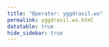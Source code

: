 ```yaml
---
title: "Operator: yggdrasil.ws"
permalink: yggdrasil.ws.html
datatable: true
hide_sidebar: true
---
```


<div>                        <script type="text/javascript">window.PlotlyConfig = {MathJaxConfig: 'local'};</script>
        <script src="https://cdn.plot.ly/plotly-2.4.2.min.js"></script>                <div id="e89088ad-28ee-4e67-adab-db35c6b0c9bd" class="plotly-graph-div" style="height:100%; width:100%;"></div>            <script type="text/javascript">                                    window.PLOTLYENV=window.PLOTLYENV || {};                                    if (document.getElementById("e89088ad-28ee-4e67-adab-db35c6b0c9bd")) {                    Plotly.newPlot(                        "e89088ad-28ee-4e67-adab-db35c6b0c9bd",                        [{"name":"exit probability (%)","type":"scatter","x":["2019-12-02","2019-12-03","2019-12-04","2019-12-05","2019-12-06","2019-12-07","2019-12-08","2019-12-09","2019-12-10","2019-12-11","2019-12-12","2019-12-13","2019-12-14","2019-12-15","2019-12-16","2019-12-17","2019-12-18","2019-12-19","2019-12-20","2019-12-21","2019-12-22","2019-12-23","2019-12-24","2019-12-25","2019-12-26","2019-12-27","2019-12-28","2019-12-29","2019-12-30","2019-12-31","2020-01-01","2020-01-02","2020-01-03","2020-01-04","2020-01-05","2020-01-06","2020-01-07","2020-01-08","2020-01-09","2020-01-10","2020-01-11","2020-01-12","2020-01-13","2020-01-14","2020-01-15","2020-01-16","2020-01-17","2020-01-18","2020-01-19","2020-01-20","2020-01-21","2020-01-22","2020-01-23","2020-01-24","2020-01-25","2020-01-26","2020-01-27","2020-01-28","2020-01-29","2020-01-30","2020-01-31","2020-02-01","2020-02-02","2020-02-03","2020-02-04","2020-02-05","2020-02-06","2020-02-07","2020-02-08","2020-02-09","2020-02-10","2020-02-11","2020-02-12","2020-02-13","2020-02-14","2020-02-15","2020-02-16","2020-02-17","2020-02-18","2020-02-19","2020-02-20","2020-02-21","2020-02-22","2020-02-23","2020-02-24","2020-02-25","2020-02-26","2020-02-27","2020-02-28","2020-02-29","2020-02-29","2020-02-29","2020-02-29","2020-02-29","2020-02-29","2020-02-29","2020-02-29","2020-02-29","2020-02-29","2020-02-29","2020-02-29","2020-02-29","2020-02-29","2020-02-29","2020-02-29","2020-02-29","2020-02-29","2020-02-29","2020-02-29","2020-02-29","2020-02-29","2020-02-29","2020-02-29","2020-03-01","2020-03-02","2020-03-03","2020-03-04","2020-03-05","2020-03-06","2020-03-07","2020-03-08","2020-03-09","2020-03-10","2020-03-11","2020-03-12","2020-03-13","2020-03-14","2020-03-15","2020-03-16","2020-03-17","2020-03-18","2020-03-19","2020-03-20","2020-03-21","2020-03-22","2020-03-23","2020-05-02","2020-05-03","2020-05-04","2020-05-05","2020-05-06","2020-05-07","2020-05-08","2020-05-09","2020-05-10","2020-05-12","2020-05-12","2020-05-17","2020-05-18","2020-05-19","2020-05-20","2020-05-20","2020-05-20","2020-05-20","2020-05-20","2020-05-20","2020-05-20","2020-05-20","2020-05-20","2020-05-20","2020-05-20","2020-05-20","2020-05-20","2020-05-20","2020-05-20","2020-05-20","2020-05-20","2020-05-20","2020-05-20","2020-05-20","2020-05-21","2020-05-21","2020-05-21","2020-05-21","2020-05-21","2020-05-21","2020-05-21","2020-05-21","2020-05-21","2020-05-21","2020-05-21","2020-05-21","2020-05-21","2020-05-21","2020-05-21","2020-05-21","2020-05-21","2020-05-21","2020-05-21","2020-05-21","2020-05-21","2020-05-21","2020-05-21","2020-05-22","2020-05-22","2020-05-22","2020-05-22","2020-05-22","2020-05-22","2020-05-22","2020-05-22","2020-05-22","2020-05-22","2020-05-22","2020-05-22","2020-05-22","2020-05-22","2020-05-22","2020-05-22","2020-05-22","2020-05-22","2020-05-22","2020-05-22","2020-05-22","2020-05-22","2020-05-22","2020-05-22","2020-05-23","2020-05-24","2020-05-25","2020-05-26","2020-05-27","2020-05-28","2020-05-29","2020-05-30","2020-05-31","2020-06-01","2020-06-02","2020-06-03","2020-06-04","2020-06-05","2020-06-06","2020-06-07","2020-06-08","2020-06-09","2020-06-10","2020-06-11","2020-06-12","2020-06-13","2020-06-14","2020-06-15","2020-06-16","2020-06-17","2020-06-18","2020-06-19","2020-06-20","2020-06-21","2020-06-22","2020-06-22","2020-06-22","2020-06-22","2020-06-22","2020-06-22","2020-06-22","2020-06-22","2020-06-22","2020-06-22","2020-06-22","2020-06-22","2020-06-22","2020-06-22","2020-06-22","2020-06-22","2020-06-22","2020-06-22","2020-06-22","2020-06-22","2020-06-22","2020-06-22","2020-06-22","2020-06-22","2020-06-23","2020-06-24","2020-06-25","2020-06-26","2020-06-27","2020-06-28","2020-06-29","2020-06-30","2020-07-01","2020-07-02","2020-07-03","2020-07-04","2020-07-05","2020-07-06","2020-07-07","2020-07-08","2020-07-09","2020-07-10","2020-08-21","2020-08-22","2020-08-23","2020-08-24","2020-08-25","2020-08-26","2020-08-27","2020-08-28","2020-08-29","2020-08-30","2020-08-31","2020-09-01","2020-09-02","2020-09-03","2020-09-04","2020-09-05","2020-09-06","2020-09-08","2020-09-09","2020-09-10","2020-09-11","2020-09-12","2020-09-13","2020-09-14","2020-09-15","2020-09-16","2020-09-17","2020-09-18","2020-09-19","2020-09-20","2020-09-21","2020-09-22","2020-09-23","2020-09-24","2020-09-25","2020-09-26","2020-09-27","2020-09-28","2020-09-29","2020-09-30","2020-10-01","2020-10-02","2020-10-03","2020-10-04","2020-10-05","2020-10-06","2020-10-07","2020-10-08","2020-10-09","2020-10-10","2020-10-11","2020-10-12","2020-10-13","2020-10-14","2020-10-15","2020-10-16","2020-10-17","2020-10-18","2020-10-19","2020-10-20","2020-10-21","2020-10-22","2020-10-23","2020-10-24","2020-10-25","2020-10-26","2020-10-27","2020-10-28","2020-10-30","2020-10-31","2020-11-01","2020-11-02","2020-11-03","2020-11-04","2020-11-05","2020-11-06","2020-11-07","2020-11-08","2020-11-09","2020-11-10","2020-11-11","2020-11-12","2020-11-13","2020-11-14","2020-11-15","2020-11-17","2020-11-18","2020-11-19","2020-11-20","2020-11-21","2020-11-22","2020-11-23","2020-11-24","2020-11-25","2020-11-26","2020-11-27","2020-11-28","2020-11-29","2020-11-30","2020-12-01","2020-12-02","2020-12-03","2020-12-04","2020-12-05","2020-12-06","2020-12-07","2020-12-09","2020-12-10","2020-12-11","2020-12-12","2020-12-13","2020-12-14","2020-12-16","2020-12-19","2020-12-20","2020-12-22","2020-12-24","2020-12-25","2020-12-26","2020-12-27","2020-12-28","2020-12-29","2020-12-30","2020-12-31","2021-01-01","2021-01-02","2021-01-03","2021-01-04","2021-01-05","2021-01-07","2021-01-08","2021-01-09","2021-01-10","2021-01-11","2021-01-12","2021-01-13","2021-01-14","2021-01-15","2021-01-16","2021-01-17","2021-01-18","2021-01-19","2021-01-20","2021-01-21","2021-01-22","2021-01-23","2021-01-24","2021-01-25","2021-01-26","2021-01-27","2021-01-28","2021-01-29","2021-01-30","2021-01-31","2021-02-01","2021-02-02","2021-02-03","2021-02-04","2021-02-05","2021-02-06","2021-02-07","2021-02-08","2021-02-09","2021-02-10","2021-02-11","2021-02-12","2021-02-13","2021-02-14","2021-02-15","2021-02-16","2021-02-17","2021-02-18","2021-02-19","2021-02-20","2021-02-21","2021-02-22","2021-02-23","2021-02-24","2021-02-25","2021-02-26","2021-02-27","2021-02-28","2021-03-01","2021-03-02","2021-03-03","2021-03-04","2021-03-05","2021-03-06","2021-03-07","2021-03-08","2021-03-09","2021-03-10","2021-03-11","2021-03-13","2021-03-14","2021-03-15","2021-03-16","2021-03-17","2021-03-18","2021-03-19","2021-03-20","2021-03-21","2021-03-22","2021-03-23","2021-03-24","2021-03-25","2021-03-26","2021-03-27","2021-03-28","2021-03-29","2021-03-30","2021-03-31","2021-04-01","2021-04-02","2021-04-03","2021-04-04","2021-04-05","2021-04-06","2021-04-07","2021-04-08","2021-04-09","2021-04-10","2021-04-11","2021-04-12","2021-04-13","2021-04-14","2021-04-15","2021-04-16","2021-04-17","2021-04-18","2021-04-19","2021-04-20","2021-04-21","2021-04-22","2021-04-23","2021-04-24","2021-04-25","2021-04-26","2021-04-27","2021-04-28","2021-04-29","2021-04-30","2021-05-01","2021-05-02","2021-05-03","2021-05-04","2021-05-05","2021-05-06","2021-05-07","2021-05-08","2021-05-09","2021-05-10","2021-05-11","2021-05-12","2021-05-13","2021-05-14","2021-05-15","2021-05-16","2021-05-17","2021-05-18","2021-05-19","2021-05-20","2021-05-21","2021-05-22","2021-05-23","2021-05-24","2021-05-25","2021-05-26","2021-05-27","2021-05-28","2021-05-29","2021-05-30","2021-05-31","2021-06-01","2021-06-02","2021-06-03","2021-06-04","2021-06-05","2021-06-06","2021-06-07","2021-06-09","2021-06-10","2021-06-11","2021-06-12","2021-06-13","2021-06-14","2021-06-15","2021-06-16","2021-06-17","2021-06-18","2021-06-19","2021-06-20","2021-06-21","2021-06-22","2021-06-23","2021-06-24","2021-06-25","2021-06-26","2021-06-27","2021-06-28","2021-06-29","2021-06-30","2021-07-01","2021-07-02","2021-07-03","2021-07-04","2021-07-05","2021-07-06","2021-07-07","2021-07-08","2021-07-09","2021-07-10","2021-07-11","2021-07-12","2021-07-13","2021-07-14","2021-07-15","2021-07-16","2021-07-17","2021-07-18","2021-07-19","2021-07-20","2021-07-21","2021-07-22","2021-07-23","2021-07-25","2021-07-26","2021-07-27","2021-07-28","2021-07-29","2021-07-30","2021-07-31","2021-08-01","2021-08-02","2021-08-03","2021-08-04","2021-08-05","2021-08-06","2021-08-07","2021-08-08","2021-08-09","2021-08-10","2021-08-11","2021-08-12","2021-08-13","2021-08-14","2021-08-15","2021-08-16","2021-08-17","2021-08-18","2021-08-19","2021-08-20","2021-08-21","2021-08-22","2021-08-24","2021-08-25","2021-08-26","2021-08-27","2021-08-28","2021-08-29","2021-08-30","2021-08-31","2021-09-01","2021-09-02","2021-09-03","2021-09-04","2021-09-05","2021-09-06","2021-09-07","2021-09-09","2021-09-10","2021-09-11","2021-09-12","2021-09-13","2021-09-14","2021-09-15","2021-09-16","2021-09-17","2021-09-18","2021-09-19","2021-09-20","2021-09-21","2021-09-22","2021-09-23","2021-09-24","2021-09-25","2021-09-26","2021-09-27","2021-09-28","2021-09-29","2021-09-30","2021-10-01","2021-10-02","2021-10-03","2021-10-04","2021-10-05","2021-10-06","2021-10-07","2021-10-08","2021-10-09","2021-10-10","2021-10-11","2021-10-12","2021-10-13","2021-10-14","2021-10-15","2021-10-16","2021-10-17","2021-10-18","2021-10-19","2021-10-20","2021-10-21","2021-10-22","2021-10-23","2021-10-25","2021-10-27","2021-10-28","2021-10-29","2021-10-31","2021-11-01","2021-11-02","2021-11-03","2021-11-04","2021-11-05","2021-11-06","2021-11-07","2021-11-08","2021-11-09","2021-11-10","2021-11-11","2021-11-12","2021-11-13","2021-11-14","2021-11-15","2021-11-16","2021-11-17","2021-11-19","2021-11-20","2021-11-21","2021-11-22","2021-11-23","2021-11-24","2021-11-25","2021-11-27","2021-11-28","2021-11-29","2021-11-30","2021-12-01","2021-12-02","2021-12-03","2021-12-04","2021-12-05","2021-12-06","2021-12-07","2021-12-08","2021-12-09","2021-12-10","2021-12-11","2021-12-12","2021-12-13","2021-12-14","2021-12-15","2021-12-16","2021-12-17","2021-12-18","2021-12-19","2021-12-20","2021-12-21","2021-12-22","2021-12-23","2021-12-25","2021-12-26","2021-12-27","2021-12-28","2021-12-29","2021-12-30","2021-12-31","2022-01-01","2022-01-02","2022-01-03","2022-01-04","2022-01-05","2022-01-06","2022-01-07","2022-01-08","2022-01-09","2022-01-10","2022-01-11","2022-01-12","2022-01-13","2022-01-14","2022-01-15","2022-01-16","2022-01-17","2022-01-18","2022-01-19","2022-01-20","2022-01-21","2022-01-22","2022-01-23","2022-01-24","2022-01-25","2022-01-26","2022-01-27","2022-01-28","2022-01-29","2022-01-30","2022-01-31","2022-02-01","2022-02-02","2022-02-03","2022-02-04","2022-02-05","2022-02-06","2022-02-07","2022-02-08","2022-02-09","2022-02-10","2022-02-11","2022-02-12","2022-02-13","2022-02-14","2022-02-15","2022-02-16","2022-02-17","2022-02-18","2022-02-19","2022-02-20","2022-02-21","2022-02-22","2022-02-23","2022-02-24","2022-02-25","2022-02-26","2022-02-27","2022-02-28","2022-03-01","2022-03-02","2022-03-03","2022-03-04","2022-03-06","2022-03-07","2022-03-08","2022-03-09","2022-03-10","2022-03-11","2022-03-12","2022-03-13","2022-03-14","2022-03-15","2022-03-16","2022-03-17","2022-03-18","2022-03-19","2022-03-20","2022-03-21","2022-03-22","2022-03-23","2022-03-24","2022-03-25","2022-03-26","2022-03-27","2022-03-28","2022-03-29","2022-03-30","2022-03-31","2022-04-01","2022-04-02","2022-04-03","2022-04-04","2022-04-05","2022-04-06","2022-04-07","2022-04-08","2022-04-09","2022-04-10","2022-04-11","2022-04-12","2022-04-13","2022-04-14","2022-04-15","2022-04-16","2022-04-17","2022-04-18","2022-04-19","2022-04-20","2022-04-21","2022-04-22","2022-04-23","2022-04-24","2022-04-25","2022-04-26","2022-04-27","2022-04-28","2022-04-29","2022-04-30","2022-05-01","2022-05-02","2022-05-03","2022-05-04","2022-05-05","2022-05-06","2022-05-07","2022-05-08","2022-05-09","2022-05-10","2022-05-11","2022-05-12","2022-05-13","2022-05-14","2022-05-15","2022-05-16","2022-05-17","2022-05-18","2022-05-19","2022-05-20","2022-05-21","2022-05-22","2022-05-23","2022-05-24","2022-05-25","2022-05-26","2022-05-27","2022-05-28","2022-05-29","2022-05-30","2022-05-31","2022-06-01","2022-06-02","2022-06-03","2022-06-04","2022-06-05","2022-06-06","2022-06-07","2022-06-08","2022-06-09","2022-06-10","2022-06-11","2022-06-12","2022-06-13","2022-06-14","2022-06-15","2022-06-16","2022-06-17","2022-06-18","2022-06-19","2022-06-20","2022-06-21","2022-06-22","2022-06-23","2022-06-24","2022-06-25","2022-06-26","2022-06-27","2022-06-28","2022-06-29","2022-06-30","2022-07-01","2022-07-02","2022-07-03","2022-07-04","2022-07-05","2022-07-06","2022-07-07","2022-07-08","2022-07-09","2022-07-10","2022-07-11","2022-07-12","2022-07-13","2022-07-14","2022-07-15","2022-07-16","2022-07-17","2022-07-18","2022-07-19","2022-07-20","2022-07-21","2022-07-22","2022-07-23","2022-07-24","2022-07-25","2022-07-26","2022-07-27","2022-07-28","2022-07-29","2022-07-30","2022-07-31","2022-08-01","2022-08-02","2022-08-03","2022-08-04","2022-08-05","2022-08-06","2022-08-07","2022-08-08","2022-08-10","2022-08-11","2022-08-12","2022-08-13","2022-08-14","2022-08-15","2022-08-16","2022-08-17","2022-08-18","2022-08-19","2022-08-20","2022-08-21","2022-08-22","2022-08-23","2022-08-24","2022-08-25","2022-08-26","2022-08-27","2022-08-28","2022-08-29","2022-08-30","2022-08-31","2022-09-01"],"xaxis":"x","y":[0.0,0.0,0.01,0.03,0.04,0.05,0.06,0.07,0.07,0.09,0.1,0.1,0.11,0.1,0.1,0.11,0.11,0.11,0.12,0.13,0.12,0.13,0.12,0.13,0.13,0.12,0.12,0.11,0.12,0.13,0.12,0.12,0.12,0.12,0.12,0.11,0.11,0.11,0.11,0.11,0.11,0.1,0.12,0.12,0.11,0.12,0.12,0.13,0.12,0.12,0.13,0.12,0.12,0.11,0.11,0.12,0.12,0.12,0.11,0.1,0.1,0.1,0.11,null,null,null,null,null,0.11,0.11,null,null,0.01,0.03,0.04,0.04,0.05,0.04,0.04,0.03,0.05,0.04,0.04,0.03,0.03,0.04,0.04,0.05,0.02,0.02,0.04,0.04,0.02,0.04,0.04,0.02,0.04,0.04,0.02,0.02,0.04,0.04,0.02,0.04,0.04,0.04,0.04,0.04,0.04,0.02,0.04,0.04,0.04,0.05,0.04,0.06,0.05,0.06,0.06,0.04,0.04,0.04,0.04,0.04,0.05,0.04,0.05,0.06,0.07,null,null,null,null,null,null,null,0.0,0.0,0.01,0.02,null,null,null,null,null,null,null,0.02,0.02,0.01,0.01,0.01,0.01,0.01,0.01,0.01,0.01,0.01,0.01,0.01,0.01,0.01,0.01,0.01,0.01,0.01,0.01,0.01,0.01,0.01,0.01,0.01,0.01,0.01,0.01,0.01,0.01,0.01,0.01,0.01,0.01,0.01,0.01,0.01,0.01,0.01,0.01,0.01,0.01,0.01,0.01,0.01,0.01,0.02,0.02,0.01,0.02,0.02,0.01,0.01,0.02,0.02,0.01,0.02,0.02,0.01,0.02,0.02,0.01,0.01,0.02,0.02,0.01,0.02,0.02,0.01,0.01,0.02,0.02,0.01,0.01,0.01,0.01,0.0,0.01,0.01,0.01,0.01,0.01,0.01,0.01,0.01,0.01,0.01,0.01,0.01,0.01,0.01,0.01,0.01,0.01,0.01,0.01,0.01,0.01,0.01,0.01,0.01,0.01,0.01,0.01,0.01,0.01,0.01,0.01,0.01,0.01,0.01,0.01,0.01,0.01,0.01,0.01,0.01,0.01,0.01,0.01,0.01,0.01,0.01,0.01,0.01,0.01,0.01,0.01,0.01,0.01,0.01,0.01,0.01,0.01,0.01,null,null,null,null,null,null,null,0.0,0.0,0.01,0.02,0.03,0.03,0.04,0.04,0.03,0.03,0.04,0.03,0.03,0.03,0.03,0.04,0.03,0.03,0.03,0.03,0.03,0.03,0.03,0.03,0.03,0.03,0.03,0.03,0.03,0.03,0.03,0.03,0.02,0.03,0.03,0.02,0.02,0.02,0.03,0.03,0.03,0.03,0.03,0.03,0.03,0.03,0.03,0.03,0.03,0.03,0.03,0.02,0.02,0.02,0.02,0.02,0.02,0.02,0.02,0.02,0.03,0.02,0.02,0.02,0.03,0.03,0.02,0.03,0.03,0.04,0.04,0.05,0.07,0.07,0.09,0.09,0.1,0.1,0.12,0.13,0.15,0.14,0.1,0.1,0.11,0.11,0.12,0.13,0.13,0.11,0.12,0.12,0.03,0.13,0.12,0.12,0.12,0.12,0.12,0.13,0.13,0.13,0.14,0.11,0.12,0.12,0.13,0.16,0.1,0.12,0.12,0.14,0.14,0.1,0.13,0.12,0.12,0.12,0.12,0.12,0.09,0.12,0.14,0.02,0.02,0.02,0.02,0.02,0.13,0.14,0.14,0.02,0.02,0.13,0.15,0.13,0.14,0.09,0.12,0.16,0.12,0.11,0.12,0.12,0.13,0.11,0.11,0.11,0.1,0.13,0.11,0.12,0.14,0.15,0.15,0.15,0.16,0.17,0.19,0.2,0.18,0.21,0.22,0.19,0.19,0.19,0.18,0.18,0.18,0.17,0.17,0.16,0.16,0.13,0.14,0.17,0.14,0.15,0.17,0.16,0.15,0.16,0.16,0.17,0.15,0.16,0.17,0.17,0.16,0.15,0.19,0.19,0.17,0.13,0.15,0.17,0.21,0.19,0.17,0.15,0.13,0.14,0.15,0.15,0.12,0.14,0.13,0.12,0.13,0.14,0.11,0.11,0.11,0.11,0.13,0.13,0.12,0.13,0.12,0.12,0.13,0.12,0.13,0.15,0.14,0.13,0.16,0.17,0.17,0.16,0.15,0.15,0.17,0.14,0.15,0.21,0.1,0.11,0.06,0.12,0.12,0.11,0.12,0.12,0.1,0.11,0.12,0.11,0.15,0.15,0.14,0.16,0.16,0.15,0.15,0.15,0.16,0.16,0.16,0.18,0.14,0.14,0.15,0.15,0.16,0.19,0.18,0.19,0.18,0.16,0.17,0.19,0.17,0.18,0.18,0.1,0.1,0.1,0.11,0.19,0.2,0.17,0.18,0.19,0.15,0.15,0.2,0.21,0.19,0.18,0.19,0.18,0.2,0.13,0.18,0.2,0.22,0.21,0.21,0.18,0.22,0.21,0.21,0.1,0.21,0.21,0.19,0.2,0.19,0.19,0.19,0.17,0.2,0.2,0.2,0.21,0.19,0.22,0.24,0.22,0.21,0.22,0.22,0.22,0.18,0.23,0.23,0.22,0.23,0.23,0.24,0.23,0.25,0.24,0.2,0.22,0.23,0.2,0.2,0.2,0.21,0.21,0.17,0.19,0.2,0.2,0.19,0.2,0.21,0.2,0.18,0.2,0.21,0.18,0.21,0.21,0.21,0.21,0.19,0.15,0.13,0.15,0.16,0.14,0.15,0.17,0.19,0.21,0.22,0.16,0.17,0.19,0.17,0.17,0.19,0.22,0.2,0.23,0.22,0.24,0.23,0.24,0.25,0.23,0.1,0.13,0.13,0.1,0.09,0.11,0.1,0.12,0.12,0.12,0.16,0.14,0.13,0.17,0.16,0.14,0.15,0.15,0.14,0.23,0.09,0.1,0.09,0.09,0.22,0.09,0.09,0.09,0.1,0.09,0.09,0.25,0.24,0.26,0.25,0.28,0.26,0.24,0.23,0.24,0.25,0.23,0.24,0.11,0.11,0.1,0.1,0.1,0.1,0.1,0.09,0.11,0.09,0.1,0.09,0.09,0.09,0.09,0.09,0.08,0.14,0.14,0.15,0.17,0.18,0.2,0.19,0.19,0.2,0.21,0.2,0.2,0.2,0.21,0.21,0.21,0.22,0.22,0.21,0.22,0.21,0.21,0.22,0.09,0.09,0.08,0.08,0.09,0.09,0.09,0.09,0.09,0.09,0.15,0.15,0.13,0.14,0.14,0.15,0.13,0.13,0.13,0.13,0.13,0.14,0.12,0.13,0.13,0.12,0.13,0.14,0.14,0.14,0.13,0.13,0.13,0.12,0.13,0.12,0.13,0.13,0.13,0.13,0.13,0.13,0.16,0.18,0.21,0.29,0.25,0.26,0.26,0.31,0.31,0.31,0.27,0.32,0.38,0.36,0.36,0.37,0.39,0.42,0.4,0.29,0.41,0.45,0.6,0.61,0.76,0.89,0.93,0.94,0.95,0.94,0.88,1.09,1.14,1.28,1.19,1.22,1.25,1.41,1.46,1.65,1.63,1.5,1.77,1.82,1.73,1.8,1.87,1.9,1.91,1.95,2.03,2.02,1.97,2.08,2.03,2.0,2.04,1.93,1.94,2.02,2.05,2.03,1.84,1.84,2.03,2.08,2.02,2.02,1.99,1.86,1.69,1.61,1.67,1.72,1.89,1.97,2.0,2.19,2.36,2.42,2.52,3.0,3.63,3.78,4.11,4.45,4.47,4.18,4.3,4.27,4.3,2.82,3.05,3.43,3.38,3.36,3.56,3.17,4.66,3.33,3.74,4.09,4.07,4.33,4.32,4.23,5.0,5.07,3.31,4.85,4.85,4.87,4.18,3.94,3.82,3.74,3.74,3.9,3.21,3.31,2.8,2.98,3.42,3.5,4.58,4.44,5.28,5.09,4.87,4.63,4.17,4.14,3.82,2.81,2.71,2.52,2.72,3.07,2.99,2.9,2.83,2.89,3.17,3.23,3.49,3.67,2.4,2.3,2.57,2.62,2.58,2.57,2.22,3.17,2.77,2.77,3.07,3.05,3.06,2.88,2.92,2.79,2.93,2.81,2.88,2.72,2.94,2.71,2.82,2.77,2.78,2.87,2.86,2.85,2.93,2.73,2.88,2.85,1.62,1.75,1.8,3.2,3.57,3.68,3.47,2.66,3.4,2.77,2.46,2.81,2.79,2.91,3.06,3.12,3.1,3.07,3.03,3.59,3.16,2.34,2.43,2.49,2.35,2.41,2.44,2.4,2.35,2.43,2.29,2.39],"yaxis":"y"},{"name":"guard probability (%)","type":"scatter","x":["2019-12-02","2019-12-03","2019-12-04","2019-12-05","2019-12-06","2019-12-07","2019-12-08","2019-12-09","2019-12-10","2019-12-11","2019-12-12","2019-12-13","2019-12-14","2019-12-15","2019-12-16","2019-12-17","2019-12-18","2019-12-19","2019-12-20","2019-12-21","2019-12-22","2019-12-23","2019-12-24","2019-12-25","2019-12-26","2019-12-27","2019-12-28","2019-12-29","2019-12-30","2019-12-31","2020-01-01","2020-01-02","2020-01-03","2020-01-04","2020-01-05","2020-01-06","2020-01-07","2020-01-08","2020-01-09","2020-01-10","2020-01-11","2020-01-12","2020-01-13","2020-01-14","2020-01-15","2020-01-16","2020-01-17","2020-01-18","2020-01-19","2020-01-20","2020-01-21","2020-01-22","2020-01-23","2020-01-24","2020-01-25","2020-01-26","2020-01-27","2020-01-28","2020-01-29","2020-01-30","2020-01-31","2020-02-01","2020-02-02","2020-02-03","2020-02-04","2020-02-05","2020-02-06","2020-02-07","2020-02-08","2020-02-09","2020-02-10","2020-02-11","2020-02-12","2020-02-13","2020-02-14","2020-02-15","2020-02-16","2020-02-17","2020-02-18","2020-02-19","2020-02-20","2020-02-21","2020-02-22","2020-02-23","2020-02-24","2020-02-25","2020-02-26","2020-02-27","2020-02-28","2020-02-29","2020-02-29","2020-02-29","2020-02-29","2020-02-29","2020-02-29","2020-02-29","2020-02-29","2020-02-29","2020-02-29","2020-02-29","2020-02-29","2020-02-29","2020-02-29","2020-02-29","2020-02-29","2020-02-29","2020-02-29","2020-02-29","2020-02-29","2020-02-29","2020-02-29","2020-02-29","2020-02-29","2020-03-01","2020-03-02","2020-03-03","2020-03-04","2020-03-05","2020-03-06","2020-03-07","2020-03-08","2020-03-09","2020-03-10","2020-03-11","2020-03-12","2020-03-13","2020-03-14","2020-03-15","2020-03-16","2020-03-17","2020-03-18","2020-03-19","2020-03-20","2020-03-21","2020-03-22","2020-03-23","2020-05-02","2020-05-03","2020-05-04","2020-05-05","2020-05-06","2020-05-07","2020-05-08","2020-05-09","2020-05-10","2020-05-12","2020-05-12","2020-05-17","2020-05-18","2020-05-19","2020-05-20","2020-05-20","2020-05-20","2020-05-20","2020-05-20","2020-05-20","2020-05-20","2020-05-20","2020-05-20","2020-05-20","2020-05-20","2020-05-20","2020-05-20","2020-05-20","2020-05-20","2020-05-20","2020-05-20","2020-05-20","2020-05-20","2020-05-20","2020-05-21","2020-05-21","2020-05-21","2020-05-21","2020-05-21","2020-05-21","2020-05-21","2020-05-21","2020-05-21","2020-05-21","2020-05-21","2020-05-21","2020-05-21","2020-05-21","2020-05-21","2020-05-21","2020-05-21","2020-05-21","2020-05-21","2020-05-21","2020-05-21","2020-05-21","2020-05-21","2020-05-22","2020-05-22","2020-05-22","2020-05-22","2020-05-22","2020-05-22","2020-05-22","2020-05-22","2020-05-22","2020-05-22","2020-05-22","2020-05-22","2020-05-22","2020-05-22","2020-05-22","2020-05-22","2020-05-22","2020-05-22","2020-05-22","2020-05-22","2020-05-22","2020-05-22","2020-05-22","2020-05-22","2020-05-23","2020-05-24","2020-05-25","2020-05-26","2020-05-27","2020-05-28","2020-05-29","2020-05-30","2020-05-31","2020-06-01","2020-06-02","2020-06-03","2020-06-04","2020-06-05","2020-06-06","2020-06-07","2020-06-08","2020-06-09","2020-06-10","2020-06-11","2020-06-12","2020-06-13","2020-06-14","2020-06-15","2020-06-16","2020-06-17","2020-06-18","2020-06-19","2020-06-20","2020-06-21","2020-06-22","2020-06-22","2020-06-22","2020-06-22","2020-06-22","2020-06-22","2020-06-22","2020-06-22","2020-06-22","2020-06-22","2020-06-22","2020-06-22","2020-06-22","2020-06-22","2020-06-22","2020-06-22","2020-06-22","2020-06-22","2020-06-22","2020-06-22","2020-06-22","2020-06-22","2020-06-22","2020-06-22","2020-06-23","2020-06-24","2020-06-25","2020-06-26","2020-06-27","2020-06-28","2020-06-29","2020-06-30","2020-07-01","2020-07-02","2020-07-03","2020-07-04","2020-07-05","2020-07-06","2020-07-07","2020-07-08","2020-07-09","2020-07-10","2020-08-21","2020-08-22","2020-08-23","2020-08-24","2020-08-25","2020-08-26","2020-08-27","2020-08-28","2020-08-29","2020-08-30","2020-08-31","2020-09-01","2020-09-02","2020-09-03","2020-09-04","2020-09-05","2020-09-06","2020-09-08","2020-09-09","2020-09-10","2020-09-11","2020-09-12","2020-09-13","2020-09-14","2020-09-15","2020-09-16","2020-09-17","2020-09-18","2020-09-19","2020-09-20","2020-09-21","2020-09-22","2020-09-23","2020-09-24","2020-09-25","2020-09-26","2020-09-27","2020-09-28","2020-09-29","2020-09-30","2020-10-01","2020-10-02","2020-10-03","2020-10-04","2020-10-05","2020-10-06","2020-10-07","2020-10-08","2020-10-09","2020-10-10","2020-10-11","2020-10-12","2020-10-13","2020-10-14","2020-10-15","2020-10-16","2020-10-17","2020-10-18","2020-10-19","2020-10-20","2020-10-21","2020-10-22","2020-10-23","2020-10-24","2020-10-25","2020-10-26","2020-10-27","2020-10-28","2020-10-30","2020-10-31","2020-11-01","2020-11-02","2020-11-03","2020-11-04","2020-11-05","2020-11-06","2020-11-07","2020-11-08","2020-11-09","2020-11-10","2020-11-11","2020-11-12","2020-11-13","2020-11-14","2020-11-15","2020-11-17","2020-11-18","2020-11-19","2020-11-20","2020-11-21","2020-11-22","2020-11-23","2020-11-24","2020-11-25","2020-11-26","2020-11-27","2020-11-28","2020-11-29","2020-11-30","2020-12-01","2020-12-02","2020-12-03","2020-12-04","2020-12-05","2020-12-06","2020-12-07","2020-12-09","2020-12-10","2020-12-11","2020-12-12","2020-12-13","2020-12-14","2020-12-16","2020-12-19","2020-12-20","2020-12-22","2020-12-24","2020-12-25","2020-12-26","2020-12-27","2020-12-28","2020-12-29","2020-12-30","2020-12-31","2021-01-01","2021-01-02","2021-01-03","2021-01-04","2021-01-05","2021-01-07","2021-01-08","2021-01-09","2021-01-10","2021-01-11","2021-01-12","2021-01-13","2021-01-14","2021-01-15","2021-01-16","2021-01-17","2021-01-18","2021-01-19","2021-01-20","2021-01-21","2021-01-22","2021-01-23","2021-01-24","2021-01-25","2021-01-26","2021-01-27","2021-01-28","2021-01-29","2021-01-30","2021-01-31","2021-02-01","2021-02-02","2021-02-03","2021-02-04","2021-02-05","2021-02-06","2021-02-07","2021-02-08","2021-02-09","2021-02-10","2021-02-11","2021-02-12","2021-02-13","2021-02-14","2021-02-15","2021-02-16","2021-02-17","2021-02-18","2021-02-19","2021-02-20","2021-02-21","2021-02-22","2021-02-23","2021-02-24","2021-02-25","2021-02-26","2021-02-27","2021-02-28","2021-03-01","2021-03-02","2021-03-03","2021-03-04","2021-03-05","2021-03-06","2021-03-07","2021-03-08","2021-03-09","2021-03-10","2021-03-11","2021-03-13","2021-03-14","2021-03-15","2021-03-16","2021-03-17","2021-03-18","2021-03-19","2021-03-20","2021-03-21","2021-03-22","2021-03-23","2021-03-24","2021-03-25","2021-03-26","2021-03-27","2021-03-28","2021-03-29","2021-03-30","2021-03-31","2021-04-01","2021-04-02","2021-04-03","2021-04-04","2021-04-05","2021-04-06","2021-04-07","2021-04-08","2021-04-09","2021-04-10","2021-04-11","2021-04-12","2021-04-13","2021-04-14","2021-04-15","2021-04-16","2021-04-17","2021-04-18","2021-04-19","2021-04-20","2021-04-21","2021-04-22","2021-04-23","2021-04-24","2021-04-25","2021-04-26","2021-04-27","2021-04-28","2021-04-29","2021-04-30","2021-05-01","2021-05-02","2021-05-03","2021-05-04","2021-05-05","2021-05-06","2021-05-07","2021-05-08","2021-05-09","2021-05-10","2021-05-11","2021-05-12","2021-05-13","2021-05-14","2021-05-15","2021-05-16","2021-05-17","2021-05-18","2021-05-19","2021-05-20","2021-05-21","2021-05-22","2021-05-23","2021-05-24","2021-05-25","2021-05-26","2021-05-27","2021-05-28","2021-05-29","2021-05-30","2021-05-31","2021-06-01","2021-06-02","2021-06-03","2021-06-04","2021-06-05","2021-06-06","2021-06-07","2021-06-09","2021-06-10","2021-06-11","2021-06-12","2021-06-13","2021-06-14","2021-06-15","2021-06-16","2021-06-17","2021-06-18","2021-06-19","2021-06-20","2021-06-21","2021-06-22","2021-06-23","2021-06-24","2021-06-25","2021-06-26","2021-06-27","2021-06-28","2021-06-29","2021-06-30","2021-07-01","2021-07-02","2021-07-03","2021-07-04","2021-07-05","2021-07-06","2021-07-07","2021-07-08","2021-07-09","2021-07-10","2021-07-11","2021-07-12","2021-07-13","2021-07-14","2021-07-15","2021-07-16","2021-07-17","2021-07-18","2021-07-19","2021-07-20","2021-07-21","2021-07-22","2021-07-23","2021-07-25","2021-07-26","2021-07-27","2021-07-28","2021-07-29","2021-07-30","2021-07-31","2021-08-01","2021-08-02","2021-08-03","2021-08-04","2021-08-05","2021-08-06","2021-08-07","2021-08-08","2021-08-09","2021-08-10","2021-08-11","2021-08-12","2021-08-13","2021-08-14","2021-08-15","2021-08-16","2021-08-17","2021-08-18","2021-08-19","2021-08-20","2021-08-21","2021-08-22","2021-08-24","2021-08-25","2021-08-26","2021-08-27","2021-08-28","2021-08-29","2021-08-30","2021-08-31","2021-09-01","2021-09-02","2021-09-03","2021-09-04","2021-09-05","2021-09-06","2021-09-07","2021-09-09","2021-09-10","2021-09-11","2021-09-12","2021-09-13","2021-09-14","2021-09-15","2021-09-16","2021-09-17","2021-09-18","2021-09-19","2021-09-20","2021-09-21","2021-09-22","2021-09-23","2021-09-24","2021-09-25","2021-09-26","2021-09-27","2021-09-28","2021-09-29","2021-09-30","2021-10-01","2021-10-02","2021-10-03","2021-10-04","2021-10-05","2021-10-06","2021-10-07","2021-10-08","2021-10-09","2021-10-10","2021-10-11","2021-10-12","2021-10-13","2021-10-14","2021-10-15","2021-10-16","2021-10-17","2021-10-18","2021-10-19","2021-10-20","2021-10-21","2021-10-22","2021-10-23","2021-10-25","2021-10-27","2021-10-28","2021-10-29","2021-10-31","2021-11-01","2021-11-02","2021-11-03","2021-11-04","2021-11-05","2021-11-06","2021-11-07","2021-11-08","2021-11-09","2021-11-10","2021-11-11","2021-11-12","2021-11-13","2021-11-14","2021-11-15","2021-11-16","2021-11-17","2021-11-19","2021-11-20","2021-11-21","2021-11-22","2021-11-23","2021-11-24","2021-11-25","2021-11-27","2021-11-28","2021-11-29","2021-11-30","2021-12-01","2021-12-02","2021-12-03","2021-12-04","2021-12-05","2021-12-06","2021-12-07","2021-12-08","2021-12-09","2021-12-10","2021-12-11","2021-12-12","2021-12-13","2021-12-14","2021-12-15","2021-12-16","2021-12-17","2021-12-18","2021-12-19","2021-12-20","2021-12-21","2021-12-22","2021-12-23","2021-12-25","2021-12-26","2021-12-27","2021-12-28","2021-12-29","2021-12-30","2021-12-31","2022-01-01","2022-01-02","2022-01-03","2022-01-04","2022-01-05","2022-01-06","2022-01-07","2022-01-08","2022-01-09","2022-01-10","2022-01-11","2022-01-12","2022-01-13","2022-01-14","2022-01-15","2022-01-16","2022-01-17","2022-01-18","2022-01-19","2022-01-20","2022-01-21","2022-01-22","2022-01-23","2022-01-24","2022-01-25","2022-01-26","2022-01-27","2022-01-28","2022-01-29","2022-01-30","2022-01-31","2022-02-01","2022-02-02","2022-02-03","2022-02-04","2022-02-05","2022-02-06","2022-02-07","2022-02-08","2022-02-09","2022-02-10","2022-02-11","2022-02-12","2022-02-13","2022-02-14","2022-02-15","2022-02-16","2022-02-17","2022-02-18","2022-02-19","2022-02-20","2022-02-21","2022-02-22","2022-02-23","2022-02-24","2022-02-25","2022-02-26","2022-02-27","2022-02-28","2022-03-01","2022-03-02","2022-03-03","2022-03-04","2022-03-06","2022-03-07","2022-03-08","2022-03-09","2022-03-10","2022-03-11","2022-03-12","2022-03-13","2022-03-14","2022-03-15","2022-03-16","2022-03-17","2022-03-18","2022-03-19","2022-03-20","2022-03-21","2022-03-22","2022-03-23","2022-03-24","2022-03-25","2022-03-26","2022-03-27","2022-03-28","2022-03-29","2022-03-30","2022-03-31","2022-04-01","2022-04-02","2022-04-03","2022-04-04","2022-04-05","2022-04-06","2022-04-07","2022-04-08","2022-04-09","2022-04-10","2022-04-11","2022-04-12","2022-04-13","2022-04-14","2022-04-15","2022-04-16","2022-04-17","2022-04-18","2022-04-19","2022-04-20","2022-04-21","2022-04-22","2022-04-23","2022-04-24","2022-04-25","2022-04-26","2022-04-27","2022-04-28","2022-04-29","2022-04-30","2022-05-01","2022-05-02","2022-05-03","2022-05-04","2022-05-05","2022-05-06","2022-05-07","2022-05-08","2022-05-09","2022-05-10","2022-05-11","2022-05-12","2022-05-13","2022-05-14","2022-05-15","2022-05-16","2022-05-17","2022-05-18","2022-05-19","2022-05-20","2022-05-21","2022-05-22","2022-05-23","2022-05-24","2022-05-25","2022-05-26","2022-05-27","2022-05-28","2022-05-29","2022-05-30","2022-05-31","2022-06-01","2022-06-02","2022-06-03","2022-06-04","2022-06-05","2022-06-06","2022-06-07","2022-06-08","2022-06-09","2022-06-10","2022-06-11","2022-06-12","2022-06-13","2022-06-14","2022-06-15","2022-06-16","2022-06-17","2022-06-18","2022-06-19","2022-06-20","2022-06-21","2022-06-22","2022-06-23","2022-06-24","2022-06-25","2022-06-26","2022-06-27","2022-06-28","2022-06-29","2022-06-30","2022-07-01","2022-07-02","2022-07-03","2022-07-04","2022-07-05","2022-07-06","2022-07-07","2022-07-08","2022-07-09","2022-07-10","2022-07-11","2022-07-12","2022-07-13","2022-07-14","2022-07-15","2022-07-16","2022-07-17","2022-07-18","2022-07-19","2022-07-20","2022-07-21","2022-07-22","2022-07-23","2022-07-24","2022-07-25","2022-07-26","2022-07-27","2022-07-28","2022-07-29","2022-07-30","2022-07-31","2022-08-01","2022-08-02","2022-08-03","2022-08-04","2022-08-05","2022-08-06","2022-08-07","2022-08-08","2022-08-10","2022-08-11","2022-08-12","2022-08-13","2022-08-14","2022-08-15","2022-08-16","2022-08-17","2022-08-18","2022-08-19","2022-08-20","2022-08-21","2022-08-22","2022-08-23","2022-08-24","2022-08-25","2022-08-26","2022-08-27","2022-08-28","2022-08-29","2022-08-30","2022-08-31","2022-09-01"],"xaxis":"x","y":[0.0,0.0,0.0,0.0,0.0,0.0,0.0,0.0,0.0,0.0,0.0,0.0,0.0,0.0,0.0,0.0,0.0,0.0,0.0,0.0,0.0,0.0,0.0,0.0,0.0,0.0,0.0,0.0,0.0,0.0,0.0,0.0,0.0,0.0,0.0,0.0,0.0,0.0,0.0,0.0,0.0,0.0,0.0,0.0,0.0,0.0,0.0,0.0,0.0,0.0,0.0,0.0,0.0,0.0,0.0,0.0,0.0,0.0,0.0,0.0,0.0,0.0,0.0,null,null,null,null,null,0.0,0.0,null,null,0.0,0.0,0.0,0.0,0.0,0.0,0.0,0.0,0.0,0.0,0.0,0.0,0.0,0.0,0.0,0.0,0.0,0.0,0.0,0.0,0.0,0.0,0.0,0.0,0.0,0.0,0.0,0.0,0.0,0.0,0.0,0.0,0.0,0.0,0.0,0.0,0.0,0.0,0.0,0.0,0.0,0.0,0.0,0.0,0.0,0.0,0.0,0.0,0.0,0.0,0.0,0.0,0.0,0.0,0.0,0.0,0.0,null,null,null,null,null,null,null,0.0,0.0,0.0,0.0,null,null,null,null,null,null,null,0.0,0.0,0.0,0.0,0.0,0.0,0.0,0.0,0.0,0.0,0.0,0.0,0.0,0.0,0.0,0.0,0.0,0.0,0.0,0.0,0.0,0.0,0.0,0.0,0.0,0.0,0.0,0.0,0.0,0.0,0.0,0.0,0.0,0.0,0.0,0.0,0.0,0.0,0.0,0.0,0.0,0.0,0.0,0.0,0.0,0.0,0.0,0.0,0.0,0.0,0.0,0.0,0.0,0.0,0.0,0.0,0.0,0.0,0.0,0.0,0.0,0.0,0.0,0.0,0.0,0.0,0.0,0.0,0.0,0.0,0.0,0.0,0.0,0.0,0.0,0.0,0.0,0.0,0.0,0.0,0.0,0.0,0.0,0.0,0.0,0.0,0.0,0.0,0.0,0.0,0.0,0.0,0.0,0.0,0.0,0.0,0.0,0.0,0.0,0.0,0.0,0.0,0.0,0.0,0.0,0.0,0.0,0.0,0.0,0.0,0.0,0.0,0.0,0.0,0.0,0.0,0.0,0.0,0.0,0.0,0.0,0.0,0.0,0.0,0.0,0.0,0.0,0.0,0.0,0.0,0.0,0.0,0.0,0.0,0.0,null,null,null,null,null,null,null,0.0,0.0,0.0,0.0,0.0,0.0,0.0,0.0,0.0,0.0,0.0,0.0,0.0,0.0,0.0,0.0,0.0,0.0,0.0,0.0,0.0,0.0,0.0,0.0,0.0,0.0,0.0,0.0,0.0,0.0,0.0,0.0,0.0,0.0,0.0,0.0,0.0,0.0,0.0,0.0,0.0,0.0,0.0,0.0,0.0,0.0,0.0,0.0,0.0,0.0,0.0,0.0,0.0,0.0,0.0,0.0,0.0,0.0,0.0,0.0,0.0,0.0,0.0,0.0,0.0,0.0,0.0,0.0,0.0,0.0,0.0,0.0,0.0,0.0,0.0,0.0,0.0,0.0,0.0,0.0,0.0,0.0,0.0,0.0,0.0,0.0,0.0,0.0,0.0,0.0,0.0,0.0,0.0,0.0,0.0,0.0,0.0,0.0,0.0,0.0,0.0,0.0,0.0,0.0,0.0,0.0,0.0,0.0,0.0,0.0,0.0,0.0,0.0,0.0,0.0,0.0,0.0,0.0,0.0,0.0,0.0,0.0,0.0,0.0,0.0,0.0,0.0,0.0,0.0,0.0,0.0,0.0,0.0,0.0,0.0,0.0,0.0,0.0,0.0,0.0,0.0,0.0,0.0,0.0,0.0,0.0,0.0,0.0,0.0,0.0,0.0,0.0,0.0,0.0,0.0,0.0,0.0,0.0,0.0,0.0,0.0,0.0,0.0,0.0,0.0,0.0,0.0,0.0,0.0,0.0,0.0,0.0,0.0,0.0,0.0,0.0,0.0,0.0,0.0,0.0,0.0,0.0,0.0,0.0,0.0,0.0,0.0,0.0,0.0,0.0,0.0,0.0,0.0,0.0,0.0,0.0,0.0,0.0,0.0,0.0,0.0,0.0,0.0,0.0,0.0,0.0,0.0,0.0,0.0,0.0,0.0,0.0,0.0,0.0,0.0,0.0,0.0,0.0,0.0,0.0,0.0,0.0,0.0,0.0,0.0,0.0,0.0,0.0,0.0,0.0,0.0,0.0,0.0,0.0,0.0,0.0,0.0,0.0,0.0,0.0,0.0,0.0,0.0,0.0,0.0,0.0,0.0,0.0,0.0,0.0,0.0,0.0,0.0,0.0,0.0,0.0,0.0,0.0,0.0,0.0,0.0,0.0,0.0,0.0,0.0,0.0,0.0,0.0,0.0,0.0,0.0,0.0,0.0,0.0,0.0,0.0,0.0,0.0,0.0,0.0,0.0,0.0,0.0,0.0,0.0,0.0,0.0,0.0,0.0,0.0,0.0,0.0,0.0,0.0,0.0,0.0,0.0,0.0,0.0,0.0,0.0,0.0,0.0,0.0,0.0,0.0,0.0,0.0,0.0,0.0,0.0,0.0,0.0,0.0,0.0,0.0,0.0,0.0,0.0,0.0,0.0,0.0,0.0,0.0,0.0,0.0,0.0,0.0,0.0,0.0,0.0,0.0,0.0,0.0,0.0,0.0,0.0,0.0,0.0,0.0,0.0,0.0,0.0,0.0,0.0,0.0,0.0,0.0,0.0,0.0,0.0,0.0,0.0,0.0,0.0,0.0,0.0,0.0,0.0,0.0,0.0,0.0,0.0,0.0,0.0,0.0,0.0,0.0,0.0,0.0,0.0,0.0,0.0,0.0,0.0,0.0,0.0,0.0,0.0,0.0,0.0,0.0,0.0,0.0,0.0,0.0,0.0,0.0,0.0,0.0,0.0,0.0,0.0,0.0,0.0,0.0,0.0,0.0,0.0,0.0,0.0,0.0,0.0,0.0,0.0,0.0,0.0,0.0,0.0,0.0,0.0,0.0,0.0,0.0,0.0,0.0,0.0,0.0,0.0,0.0,0.0,0.0,0.0,0.0,0.0,0.0,0.0,0.0,0.0,0.0,0.0,0.0,0.0,0.0,0.0,0.0,0.0,0.0,0.0,0.0,0.0,0.0,0.0,0.0,0.0,0.0,0.0,0.0,0.0,0.0,0.0,0.0,0.0,0.0,0.0,0.0,0.0,0.0,0.0,0.0,0.0,0.0,0.0,0.0,0.0,0.0,0.0,0.0,0.0,0.0,0.0,0.0,0.0,0.0,0.0,0.0,0.0,0.0,0.0,0.0,0.0,0.0,0.0,0.0,0.0,0.0,0.0,0.0,0.0,0.0,0.0,0.0,0.0,0.0,0.0,0.0,0.0,0.0,0.0,0.0,0.0,0.0,0.0,0.0,0.0,0.0,0.0,0.0,0.0,0.0,0.0,0.0,0.0,0.0,0.0,0.0,0.0,0.0,0.0,0.0,0.0,0.0,0.0,0.0,0.0,0.0,0.0,0.0,0.0,0.0,0.0,0.0,0.0,0.0,0.0,0.0,0.0,0.0,0.0,0.0,0.0,0.0,0.0,0.0,0.0,0.0,0.0,0.0,0.0,0.0,0.0,0.0,0.0,0.0,0.0,0.0,0.0,0.0,0.0,0.0,0.0,0.0,0.0,0.0,0.0,0.0,0.0,0.0,0.0,0.0,0.0,0.0,0.0,0.0,0.0,0.23,0.23,0.25,0.25,0.25,0.25,0.25,0.23,0.22,0.22,0.21,0.22,0.22,0.22,0.23,0.23,0.22,0.21,0.25,0.24,0.24,0.24,0.24,0.24,0.26,0.26,0.26,0.24,0.24,0.25,0.25,0.25,0.29,0.26,0.24,0.0,0.0,0.0,0.0,0.0,0.0,0.0,0.0,0.0,0.0,0.2,0.18,0.17,0.21,0.18,0.21,0.2,0.2,0.19,0.19,0.19,0.22,0.2,0.18,0.19,0.16,0.16,0.16,0.17,0.19,0.17,0.16,0.0,0.0,0.0,0.0,0.0,0.0,0.0,0.0,0.0,0.0,0.0,0.0,0.0,0.0,0.0,0.0,0.0,0.0,0.0,0.0,0.0,0.17,0.18,0.16,0.16,0.15,0.15,0.2,0.2,0.0,0.0,0.0,0.0,0.0,0.0,0.0,0.0,0.0,0.0,0.0,0.0,0.0,0.0,0.0,0.0,0.0,0.0,0.0,0.0,0.0,0.0,0.2,0.2,0.2,0.23,0.23,0.24,0.23,0.22,0.0,0.0,0.0,0.0,0.0,0.0,0.0,0.0,0.0,0.0,0.0,0.0,0.0,0.0,0.0,0.0,0.0,0.0],"yaxis":"y"},{"name":"advertised bandwidth","type":"scatter","x":["2019-12-02","2019-12-03","2019-12-04","2019-12-05","2019-12-06","2019-12-07","2019-12-08","2019-12-09","2019-12-10","2019-12-11","2019-12-12","2019-12-13","2019-12-14","2019-12-15","2019-12-16","2019-12-17","2019-12-18","2019-12-19","2019-12-20","2019-12-21","2019-12-22","2019-12-23","2019-12-24","2019-12-25","2019-12-26","2019-12-27","2019-12-28","2019-12-29","2019-12-30","2019-12-31","2020-01-01","2020-01-02","2020-01-03","2020-01-04","2020-01-05","2020-01-06","2020-01-07","2020-01-08","2020-01-09","2020-01-10","2020-01-11","2020-01-12","2020-01-13","2020-01-14","2020-01-15","2020-01-16","2020-01-17","2020-01-18","2020-01-19","2020-01-20","2020-01-21","2020-01-22","2020-01-23","2020-01-24","2020-01-25","2020-01-26","2020-01-27","2020-01-28","2020-01-29","2020-01-30","2020-01-31","2020-02-01","2020-02-02","2020-02-03","2020-02-04","2020-02-05","2020-02-06","2020-02-07","2020-02-08","2020-02-09","2020-02-10","2020-02-11","2020-02-12","2020-02-13","2020-02-14","2020-02-15","2020-02-16","2020-02-17","2020-02-18","2020-02-19","2020-02-20","2020-02-21","2020-02-22","2020-02-23","2020-02-24","2020-02-25","2020-02-26","2020-02-27","2020-02-28","2020-02-29","2020-02-29","2020-02-29","2020-02-29","2020-02-29","2020-02-29","2020-02-29","2020-02-29","2020-02-29","2020-02-29","2020-02-29","2020-02-29","2020-02-29","2020-02-29","2020-02-29","2020-02-29","2020-02-29","2020-02-29","2020-02-29","2020-02-29","2020-02-29","2020-02-29","2020-02-29","2020-02-29","2020-03-01","2020-03-02","2020-03-03","2020-03-04","2020-03-05","2020-03-06","2020-03-07","2020-03-08","2020-03-09","2020-03-10","2020-03-11","2020-03-12","2020-03-13","2020-03-14","2020-03-15","2020-03-16","2020-03-17","2020-03-18","2020-03-19","2020-03-20","2020-03-21","2020-03-22","2020-03-23","2020-05-02","2020-05-03","2020-05-04","2020-05-05","2020-05-06","2020-05-07","2020-05-08","2020-05-09","2020-05-10","2020-05-12","2020-05-12","2020-05-17","2020-05-18","2020-05-19","2020-05-20","2020-05-20","2020-05-20","2020-05-20","2020-05-20","2020-05-20","2020-05-20","2020-05-20","2020-05-20","2020-05-20","2020-05-20","2020-05-20","2020-05-20","2020-05-20","2020-05-20","2020-05-20","2020-05-20","2020-05-20","2020-05-20","2020-05-20","2020-05-21","2020-05-21","2020-05-21","2020-05-21","2020-05-21","2020-05-21","2020-05-21","2020-05-21","2020-05-21","2020-05-21","2020-05-21","2020-05-21","2020-05-21","2020-05-21","2020-05-21","2020-05-21","2020-05-21","2020-05-21","2020-05-21","2020-05-21","2020-05-21","2020-05-21","2020-05-21","2020-05-22","2020-05-22","2020-05-22","2020-05-22","2020-05-22","2020-05-22","2020-05-22","2020-05-22","2020-05-22","2020-05-22","2020-05-22","2020-05-22","2020-05-22","2020-05-22","2020-05-22","2020-05-22","2020-05-22","2020-05-22","2020-05-22","2020-05-22","2020-05-22","2020-05-22","2020-05-22","2020-05-22","2020-05-23","2020-05-24","2020-05-25","2020-05-26","2020-05-27","2020-05-28","2020-05-29","2020-05-30","2020-05-31","2020-06-01","2020-06-02","2020-06-03","2020-06-04","2020-06-05","2020-06-06","2020-06-07","2020-06-08","2020-06-09","2020-06-10","2020-06-11","2020-06-12","2020-06-13","2020-06-14","2020-06-15","2020-06-16","2020-06-17","2020-06-18","2020-06-19","2020-06-20","2020-06-21","2020-06-22","2020-06-22","2020-06-22","2020-06-22","2020-06-22","2020-06-22","2020-06-22","2020-06-22","2020-06-22","2020-06-22","2020-06-22","2020-06-22","2020-06-22","2020-06-22","2020-06-22","2020-06-22","2020-06-22","2020-06-22","2020-06-22","2020-06-22","2020-06-22","2020-06-22","2020-06-22","2020-06-22","2020-06-23","2020-06-24","2020-06-25","2020-06-26","2020-06-27","2020-06-28","2020-06-29","2020-06-30","2020-07-01","2020-07-02","2020-07-03","2020-07-04","2020-07-05","2020-07-06","2020-07-07","2020-07-08","2020-07-09","2020-07-10","2020-08-21","2020-08-22","2020-08-23","2020-08-24","2020-08-25","2020-08-26","2020-08-27","2020-08-28","2020-08-29","2020-08-30","2020-08-31","2020-09-01","2020-09-02","2020-09-03","2020-09-04","2020-09-05","2020-09-06","2020-09-08","2020-09-09","2020-09-10","2020-09-11","2020-09-12","2020-09-13","2020-09-14","2020-09-15","2020-09-16","2020-09-17","2020-09-18","2020-09-19","2020-09-20","2020-09-21","2020-09-22","2020-09-23","2020-09-24","2020-09-25","2020-09-26","2020-09-27","2020-09-28","2020-09-29","2020-09-30","2020-10-01","2020-10-02","2020-10-03","2020-10-04","2020-10-05","2020-10-06","2020-10-07","2020-10-08","2020-10-09","2020-10-10","2020-10-11","2020-10-12","2020-10-13","2020-10-14","2020-10-15","2020-10-16","2020-10-17","2020-10-18","2020-10-19","2020-10-20","2020-10-21","2020-10-22","2020-10-23","2020-10-24","2020-10-25","2020-10-26","2020-10-27","2020-10-28","2020-10-30","2020-10-31","2020-11-01","2020-11-02","2020-11-03","2020-11-04","2020-11-05","2020-11-06","2020-11-07","2020-11-08","2020-11-09","2020-11-10","2020-11-11","2020-11-12","2020-11-13","2020-11-14","2020-11-15","2020-11-17","2020-11-18","2020-11-19","2020-11-20","2020-11-21","2020-11-22","2020-11-23","2020-11-24","2020-11-25","2020-11-26","2020-11-27","2020-11-28","2020-11-29","2020-11-30","2020-12-01","2020-12-02","2020-12-03","2020-12-04","2020-12-05","2020-12-06","2020-12-07","2020-12-09","2020-12-10","2020-12-11","2020-12-12","2020-12-13","2020-12-14","2020-12-16","2020-12-19","2020-12-20","2020-12-22","2020-12-24","2020-12-25","2020-12-26","2020-12-27","2020-12-28","2020-12-29","2020-12-30","2020-12-31","2021-01-01","2021-01-02","2021-01-03","2021-01-04","2021-01-05","2021-01-07","2021-01-08","2021-01-09","2021-01-10","2021-01-11","2021-01-12","2021-01-13","2021-01-14","2021-01-15","2021-01-16","2021-01-17","2021-01-18","2021-01-19","2021-01-20","2021-01-21","2021-01-22","2021-01-23","2021-01-24","2021-01-25","2021-01-26","2021-01-27","2021-01-28","2021-01-29","2021-01-30","2021-01-31","2021-02-01","2021-02-02","2021-02-03","2021-02-04","2021-02-05","2021-02-06","2021-02-07","2021-02-08","2021-02-09","2021-02-10","2021-02-11","2021-02-12","2021-02-13","2021-02-14","2021-02-15","2021-02-16","2021-02-17","2021-02-18","2021-02-19","2021-02-20","2021-02-21","2021-02-22","2021-02-23","2021-02-24","2021-02-25","2021-02-26","2021-02-27","2021-02-28","2021-03-01","2021-03-02","2021-03-03","2021-03-04","2021-03-05","2021-03-06","2021-03-07","2021-03-08","2021-03-09","2021-03-10","2021-03-11","2021-03-13","2021-03-14","2021-03-15","2021-03-16","2021-03-17","2021-03-18","2021-03-19","2021-03-20","2021-03-21","2021-03-22","2021-03-23","2021-03-24","2021-03-25","2021-03-26","2021-03-27","2021-03-28","2021-03-29","2021-03-30","2021-03-31","2021-04-01","2021-04-02","2021-04-03","2021-04-04","2021-04-05","2021-04-06","2021-04-07","2021-04-08","2021-04-09","2021-04-10","2021-04-11","2021-04-12","2021-04-13","2021-04-14","2021-04-15","2021-04-16","2021-04-17","2021-04-18","2021-04-19","2021-04-20","2021-04-21","2021-04-22","2021-04-23","2021-04-24","2021-04-25","2021-04-26","2021-04-27","2021-04-28","2021-04-29","2021-04-30","2021-05-01","2021-05-02","2021-05-03","2021-05-04","2021-05-05","2021-05-06","2021-05-07","2021-05-08","2021-05-09","2021-05-10","2021-05-11","2021-05-12","2021-05-13","2021-05-14","2021-05-15","2021-05-16","2021-05-17","2021-05-18","2021-05-19","2021-05-20","2021-05-21","2021-05-22","2021-05-23","2021-05-24","2021-05-25","2021-05-26","2021-05-27","2021-05-28","2021-05-29","2021-05-30","2021-05-31","2021-06-01","2021-06-02","2021-06-03","2021-06-04","2021-06-05","2021-06-06","2021-06-07","2021-06-09","2021-06-10","2021-06-11","2021-06-12","2021-06-13","2021-06-14","2021-06-15","2021-06-16","2021-06-17","2021-06-18","2021-06-19","2021-06-20","2021-06-21","2021-06-22","2021-06-23","2021-06-24","2021-06-25","2021-06-26","2021-06-27","2021-06-28","2021-06-29","2021-06-30","2021-07-01","2021-07-02","2021-07-03","2021-07-04","2021-07-05","2021-07-06","2021-07-07","2021-07-08","2021-07-09","2021-07-10","2021-07-11","2021-07-12","2021-07-13","2021-07-14","2021-07-15","2021-07-16","2021-07-17","2021-07-18","2021-07-19","2021-07-20","2021-07-21","2021-07-22","2021-07-23","2021-07-25","2021-07-26","2021-07-27","2021-07-28","2021-07-29","2021-07-30","2021-07-31","2021-08-01","2021-08-02","2021-08-03","2021-08-04","2021-08-05","2021-08-06","2021-08-07","2021-08-08","2021-08-09","2021-08-10","2021-08-11","2021-08-12","2021-08-13","2021-08-14","2021-08-15","2021-08-16","2021-08-17","2021-08-18","2021-08-19","2021-08-20","2021-08-21","2021-08-22","2021-08-24","2021-08-25","2021-08-26","2021-08-27","2021-08-28","2021-08-29","2021-08-30","2021-08-31","2021-09-01","2021-09-02","2021-09-03","2021-09-04","2021-09-05","2021-09-06","2021-09-07","2021-09-09","2021-09-10","2021-09-11","2021-09-12","2021-09-13","2021-09-14","2021-09-15","2021-09-16","2021-09-17","2021-09-18","2021-09-19","2021-09-20","2021-09-21","2021-09-22","2021-09-23","2021-09-24","2021-09-25","2021-09-26","2021-09-27","2021-09-28","2021-09-29","2021-09-30","2021-10-01","2021-10-02","2021-10-03","2021-10-04","2021-10-05","2021-10-06","2021-10-07","2021-10-08","2021-10-09","2021-10-10","2021-10-11","2021-10-12","2021-10-13","2021-10-14","2021-10-15","2021-10-16","2021-10-17","2021-10-18","2021-10-19","2021-10-20","2021-10-21","2021-10-22","2021-10-23","2021-10-25","2021-10-27","2021-10-28","2021-10-29","2021-10-31","2021-11-01","2021-11-02","2021-11-03","2021-11-04","2021-11-05","2021-11-06","2021-11-07","2021-11-08","2021-11-09","2021-11-10","2021-11-11","2021-11-12","2021-11-13","2021-11-14","2021-11-15","2021-11-16","2021-11-17","2021-11-19","2021-11-20","2021-11-21","2021-11-22","2021-11-23","2021-11-24","2021-11-25","2021-11-27","2021-11-28","2021-11-29","2021-11-30","2021-12-01","2021-12-02","2021-12-03","2021-12-04","2021-12-05","2021-12-06","2021-12-07","2021-12-08","2021-12-09","2021-12-10","2021-12-11","2021-12-12","2021-12-13","2021-12-14","2021-12-15","2021-12-16","2021-12-17","2021-12-18","2021-12-19","2021-12-20","2021-12-21","2021-12-22","2021-12-23","2021-12-25","2021-12-26","2021-12-27","2021-12-28","2021-12-29","2021-12-30","2021-12-31","2022-01-01","2022-01-02","2022-01-03","2022-01-04","2022-01-05","2022-01-06","2022-01-07","2022-01-08","2022-01-09","2022-01-10","2022-01-11","2022-01-12","2022-01-13","2022-01-14","2022-01-15","2022-01-16","2022-01-17","2022-01-18","2022-01-19","2022-01-20","2022-01-21","2022-01-22","2022-01-23","2022-01-24","2022-01-25","2022-01-26","2022-01-27","2022-01-28","2022-01-29","2022-01-30","2022-01-31","2022-02-01","2022-02-02","2022-02-03","2022-02-04","2022-02-05","2022-02-06","2022-02-07","2022-02-08","2022-02-09","2022-02-10","2022-02-11","2022-02-12","2022-02-13","2022-02-14","2022-02-15","2022-02-16","2022-02-17","2022-02-18","2022-02-19","2022-02-20","2022-02-21","2022-02-22","2022-02-23","2022-02-24","2022-02-25","2022-02-26","2022-02-27","2022-02-28","2022-03-01","2022-03-02","2022-03-03","2022-03-04","2022-03-06","2022-03-07","2022-03-08","2022-03-09","2022-03-10","2022-03-11","2022-03-12","2022-03-13","2022-03-14","2022-03-15","2022-03-16","2022-03-17","2022-03-18","2022-03-19","2022-03-20","2022-03-21","2022-03-22","2022-03-23","2022-03-24","2022-03-25","2022-03-26","2022-03-27","2022-03-28","2022-03-29","2022-03-30","2022-03-31","2022-04-01","2022-04-02","2022-04-03","2022-04-04","2022-04-05","2022-04-06","2022-04-07","2022-04-08","2022-04-09","2022-04-10","2022-04-11","2022-04-12","2022-04-13","2022-04-14","2022-04-15","2022-04-16","2022-04-17","2022-04-18","2022-04-19","2022-04-20","2022-04-21","2022-04-22","2022-04-23","2022-04-24","2022-04-25","2022-04-26","2022-04-27","2022-04-28","2022-04-29","2022-04-30","2022-05-01","2022-05-02","2022-05-03","2022-05-04","2022-05-05","2022-05-06","2022-05-07","2022-05-08","2022-05-09","2022-05-10","2022-05-11","2022-05-12","2022-05-13","2022-05-14","2022-05-15","2022-05-16","2022-05-17","2022-05-18","2022-05-19","2022-05-20","2022-05-21","2022-05-22","2022-05-23","2022-05-24","2022-05-25","2022-05-26","2022-05-27","2022-05-28","2022-05-29","2022-05-30","2022-05-31","2022-06-01","2022-06-02","2022-06-03","2022-06-04","2022-06-05","2022-06-06","2022-06-07","2022-06-08","2022-06-09","2022-06-10","2022-06-11","2022-06-12","2022-06-13","2022-06-14","2022-06-15","2022-06-16","2022-06-17","2022-06-18","2022-06-19","2022-06-20","2022-06-21","2022-06-22","2022-06-23","2022-06-24","2022-06-25","2022-06-26","2022-06-27","2022-06-28","2022-06-29","2022-06-30","2022-07-01","2022-07-02","2022-07-03","2022-07-04","2022-07-05","2022-07-06","2022-07-07","2022-07-08","2022-07-09","2022-07-10","2022-07-11","2022-07-12","2022-07-13","2022-07-14","2022-07-15","2022-07-16","2022-07-17","2022-07-18","2022-07-19","2022-07-20","2022-07-21","2022-07-22","2022-07-23","2022-07-24","2022-07-25","2022-07-26","2022-07-27","2022-07-28","2022-07-29","2022-07-30","2022-07-31","2022-08-01","2022-08-02","2022-08-03","2022-08-04","2022-08-05","2022-08-06","2022-08-07","2022-08-08","2022-08-10","2022-08-11","2022-08-12","2022-08-13","2022-08-14","2022-08-15","2022-08-16","2022-08-17","2022-08-18","2022-08-19","2022-08-20","2022-08-21","2022-08-22","2022-08-23","2022-08-24","2022-08-25","2022-08-26","2022-08-27","2022-08-28","2022-08-29","2022-08-30","2022-08-31","2022-09-01"],"xaxis":"x","y":[0.0,0.0,0.01,0.04,0.04,0.05,0.06,0.06,0.08,0.08,0.08,0.08,0.08,0.08,0.08,0.08,0.09,0.09,0.09,0.09,0.09,0.09,0.09,0.09,0.09,0.09,0.09,0.09,0.09,0.09,0.09,0.09,0.09,0.09,0.08,0.08,0.08,0.08,0.08,0.09,0.09,0.09,0.09,0.09,0.08,0.08,0.08,0.09,0.09,0.09,0.09,0.09,0.09,0.08,0.08,0.08,0.08,0.08,0.08,0.08,0.08,0.08,0.08,0.08,0.08,0.08,0.08,0.08,0.0,0.01,0.01,0.01,0.08,0.08,0.08,0.08,0.08,0.08,0.08,0.08,0.08,0.08,0.08,0.08,0.08,0.08,0.08,0.08,0.08,0.08,0.08,0.08,0.08,0.08,0.08,0.08,0.08,0.08,0.08,0.08,0.08,0.08,0.08,0.08,0.08,0.08,0.08,0.08,0.08,0.08,0.08,0.08,0.08,0.08,0.08,0.08,0.08,0.08,0.08,0.08,0.08,0.08,0.08,0.08,0.09,0.09,0.09,0.09,0.09,0.08,0.08,0.08,0.08,0.08,0.08,0.08,0.0,0.01,0.01,0.05,0.05,0.05,0.05,0.05,0.05,0.05,0.05,0.0,0.01,0.01,0.01,0.04,0.04,0.01,0.04,0.01,0.04,0.04,0.01,0.04,0.04,0.01,0.04,0.04,0.01,0.04,0.04,0.01,0.04,0.04,0.04,0.04,0.04,0.04,0.04,0.04,0.04,0.04,0.04,0.04,0.04,0.04,0.04,0.04,0.04,0.04,0.04,0.04,0.04,0.04,0.04,0.04,0.04,0.04,0.04,0.04,0.04,0.04,0.04,0.04,0.04,0.04,0.04,0.04,0.04,0.04,0.04,0.04,0.04,0.04,0.04,0.04,0.04,0.04,0.04,0.04,0.04,0.04,0.04,0.02,0.02,0.02,0.02,0.02,0.02,0.02,0.02,0.04,0.04,0.04,0.04,0.04,0.04,0.04,0.02,0.02,0.02,0.02,0.02,0.02,0.02,0.02,0.02,0.02,0.02,0.02,0.02,0.02,0.02,0.02,0.02,0.02,0.02,0.02,0.02,0.02,0.02,0.02,0.02,0.02,0.02,0.02,0.02,0.02,0.02,0.02,0.02,0.02,0.02,0.02,0.02,0.02,0.02,0.02,0.03,0.03,0.03,0.02,0.02,0.02,0.04,0.04,0.05,0.05,0.05,0.05,0.05,0.0,0.0,0.0,0.01,0.04,0.04,0.05,0.05,0.05,0.05,0.05,0.05,0.05,0.05,0.05,0.05,0.05,0.05,0.05,0.05,0.05,0.05,0.05,0.05,0.05,0.05,0.05,0.05,0.05,0.05,0.05,0.05,0.05,0.05,0.05,0.05,0.05,0.05,0.05,0.05,0.05,0.05,0.05,0.05,0.05,0.05,0.05,0.05,0.05,0.05,0.05,0.05,0.05,0.05,0.05,0.05,0.05,0.05,0.05,0.05,0.05,0.05,0.05,0.05,0.05,0.05,0.05,0.05,0.05,0.06,0.08,0.09,0.09,0.1,0.13,0.13,0.16,0.17,0.19,0.21,0.22,0.22,0.24,0.25,0.26,0.26,0.26,0.26,0.26,0.26,0.26,0.26,0.26,0.26,0.26,0.26,0.26,0.26,0.26,0.26,0.26,0.24,0.24,0.24,0.25,0.25,0.26,0.26,0.26,0.28,0.28,0.3,0.3,0.3,0.27,0.27,0.26,0.24,0.25,0.25,0.27,0.27,0.27,0.27,0.27,0.27,0.27,0.27,0.27,0.27,0.25,0.27,0.27,0.27,0.27,0.27,0.27,0.27,0.25,0.25,0.29,0.29,0.29,0.29,0.29,0.28,0.28,0.28,0.28,0.29,0.3,0.3,0.33,0.33,0.33,0.35,0.35,0.35,0.38,0.39,0.39,0.4,0.4,0.37,0.37,0.37,0.38,0.37,0.37,0.37,0.37,0.35,0.35,0.35,0.35,0.35,0.34,0.33,0.34,0.34,0.35,0.35,0.35,0.35,0.36,0.37,0.41,0.41,0.41,0.42,0.42,0.4,0.4,0.39,0.39,0.38,0.38,0.38,0.36,0.36,0.36,0.36,0.36,0.39,0.39,0.39,0.39,0.36,0.36,0.34,0.34,0.33,0.33,0.33,0.34,0.34,0.34,0.29,0.28,0.27,0.27,0.26,0.26,0.26,0.24,0.24,0.24,0.25,0.25,0.27,0.27,0.28,0.33,0.35,0.36,0.36,0.36,0.36,0.38,0.39,0.39,0.39,0.39,0.39,0.37,0.18,0.18,0.18,0.17,0.17,0.17,0.17,0.29,0.29,0.29,0.31,0.31,0.31,0.31,0.31,0.38,0.36,0.36,0.36,0.36,0.36,0.35,0.38,0.38,0.38,0.38,0.38,0.38,0.37,0.37,0.39,0.41,0.41,0.41,0.41,0.41,0.37,0.41,0.41,0.41,0.4,0.4,0.39,0.39,0.39,0.38,0.34,0.34,0.37,0.38,0.38,0.41,0.41,0.41,0.41,0.41,0.42,0.4,0.4,0.4,0.39,0.37,0.37,0.37,0.37,0.35,0.35,0.35,0.34,0.34,0.36,0.38,0.38,0.39,0.39,0.39,0.38,0.38,0.38,0.38,0.38,0.38,0.4,0.4,0.4,0.41,0.41,0.42,0.42,0.42,0.39,0.38,0.38,0.38,0.4,0.42,0.42,0.42,0.42,0.42,0.41,0.39,0.39,0.38,0.38,0.38,0.38,0.38,0.38,0.37,0.37,0.37,0.37,0.37,0.36,0.36,0.4,0.4,0.4,0.39,0.39,0.51,0.51,0.51,0.5,0.38,0.38,0.38,0.38,0.37,0.35,0.35,0.37,0.4,0.4,0.41,0.41,0.44,0.44,0.44,0.44,0.58,0.58,0.58,0.58,0.46,0.24,0.38,0.38,0.38,0.46,0.46,0.51,0.52,0.52,0.41,0.44,0.44,0.41,0.41,0.33,0.32,0.32,0.32,0.32,0.31,0.31,0.3,0.25,0.25,0.3,0.3,0.11,0.3,0.3,0.3,0.32,0.35,0.35,0.36,0.38,0.38,0.38,0.38,0.38,0.38,0.38,0.38,0.38,0.38,0.38,0.16,0.16,0.16,0.16,0.16,0.16,0.16,0.16,0.15,0.15,0.16,0.35,0.35,0.35,0.37,0.38,0.38,0.39,0.4,0.4,0.39,0.4,0.41,0.41,0.41,0.41,0.4,0.43,0.43,0.43,0.43,0.44,0.44,0.44,0.44,0.44,0.43,0.45,0.45,0.17,0.17,0.17,0.16,0.16,0.37,0.43,0.43,0.43,0.4,0.4,0.38,0.38,0.34,0.34,0.35,0.35,0.35,0.35,0.35,0.38,0.38,0.41,0.41,0.41,0.4,0.4,0.39,0.39,0.39,0.39,0.39,0.39,0.41,0.41,0.41,0.46,0.56,0.59,0.63,0.69,0.69,0.7,0.73,0.74,0.75,0.82,0.82,0.84,0.84,0.85,0.86,0.87,0.94,0.97,0.67,1.32,1.39,1.48,1.82,1.81,1.85,1.89,1.88,2.01,1.76,1.94,2.21,2.36,2.44,2.6,2.66,2.84,3.05,3.07,3.22,3.27,3.1,3.36,3.48,3.5,3.62,3.7,3.74,3.89,3.89,3.96,3.97,3.85,4.08,4.09,4.11,4.16,4.11,4.14,4.27,4.29,4.48,4.52,4.53,4.52,4.53,4.36,4.49,4.5,4.56,3.7,4.31,4.19,4.42,4.34,4.29,4.37,4.52,4.72,5.05,5.81,9.06,9.56,10.62,11.2,11.15,11.06,11.56,11.18,10.64,10.8,12.47,13.94,14.01,13.67,13.67,10.37,7.42,7.43,8.16,10.27,10.15,10.21,10.37,10.26,10.13,13.25,13.26,13.24,13.68,13.74,11.37,11.49,12.1,10.56,10.59,10.53,9.71,8.67,7.72,7.29,7.38,9.43,11.12,11.38,11.38,11.58,10.64,9.9,8.65,8.53,7.43,7.43,7.24,7.33,7.13,7.14,7.03,6.86,6.4,6.06,5.56,5.54,5.5,6.28,6.33,6.82,7.97,8.34,8.33,8.4,8.11,7.25,5.13,5.83,6.23,6.46,6.45,6.53,6.58,6.51,6.4,6.32,6.27,6.12,6.01,6.09,6.13,6.08,5.87,5.64,5.61,5.46,5.59,5.68,5.61,5.62,6.58,6.78,6.79,6.77,6.63,5.78,4.9,4.65,4.66,4.62,4.77,5.57,5.64,5.89,5.87,5.61,5.67,5.94,5.6,5.63,5.59,5.57,5.14,5.23,5.3,5.34,5.35,5.37,5.28,4.07,4.12,4.18,4.19],"yaxis":"y2"}],                        {"hovermode":"x","template":{"data":{"bar":[{"error_x":{"color":"#2a3f5f"},"error_y":{"color":"#2a3f5f"},"marker":{"line":{"color":"#E5ECF6","width":0.5},"pattern":{"fillmode":"overlay","size":10,"solidity":0.2}},"type":"bar"}],"barpolar":[{"marker":{"line":{"color":"#E5ECF6","width":0.5},"pattern":{"fillmode":"overlay","size":10,"solidity":0.2}},"type":"barpolar"}],"carpet":[{"aaxis":{"endlinecolor":"#2a3f5f","gridcolor":"white","linecolor":"white","minorgridcolor":"white","startlinecolor":"#2a3f5f"},"baxis":{"endlinecolor":"#2a3f5f","gridcolor":"white","linecolor":"white","minorgridcolor":"white","startlinecolor":"#2a3f5f"},"type":"carpet"}],"choropleth":[{"colorbar":{"outlinewidth":0,"ticks":""},"type":"choropleth"}],"contour":[{"colorbar":{"outlinewidth":0,"ticks":""},"colorscale":[[0.0,"#0d0887"],[0.1111111111111111,"#46039f"],[0.2222222222222222,"#7201a8"],[0.3333333333333333,"#9c179e"],[0.4444444444444444,"#bd3786"],[0.5555555555555556,"#d8576b"],[0.6666666666666666,"#ed7953"],[0.7777777777777778,"#fb9f3a"],[0.8888888888888888,"#fdca26"],[1.0,"#f0f921"]],"type":"contour"}],"contourcarpet":[{"colorbar":{"outlinewidth":0,"ticks":""},"type":"contourcarpet"}],"heatmap":[{"colorbar":{"outlinewidth":0,"ticks":""},"colorscale":[[0.0,"#0d0887"],[0.1111111111111111,"#46039f"],[0.2222222222222222,"#7201a8"],[0.3333333333333333,"#9c179e"],[0.4444444444444444,"#bd3786"],[0.5555555555555556,"#d8576b"],[0.6666666666666666,"#ed7953"],[0.7777777777777778,"#fb9f3a"],[0.8888888888888888,"#fdca26"],[1.0,"#f0f921"]],"type":"heatmap"}],"heatmapgl":[{"colorbar":{"outlinewidth":0,"ticks":""},"colorscale":[[0.0,"#0d0887"],[0.1111111111111111,"#46039f"],[0.2222222222222222,"#7201a8"],[0.3333333333333333,"#9c179e"],[0.4444444444444444,"#bd3786"],[0.5555555555555556,"#d8576b"],[0.6666666666666666,"#ed7953"],[0.7777777777777778,"#fb9f3a"],[0.8888888888888888,"#fdca26"],[1.0,"#f0f921"]],"type":"heatmapgl"}],"histogram":[{"marker":{"pattern":{"fillmode":"overlay","size":10,"solidity":0.2}},"type":"histogram"}],"histogram2d":[{"colorbar":{"outlinewidth":0,"ticks":""},"colorscale":[[0.0,"#0d0887"],[0.1111111111111111,"#46039f"],[0.2222222222222222,"#7201a8"],[0.3333333333333333,"#9c179e"],[0.4444444444444444,"#bd3786"],[0.5555555555555556,"#d8576b"],[0.6666666666666666,"#ed7953"],[0.7777777777777778,"#fb9f3a"],[0.8888888888888888,"#fdca26"],[1.0,"#f0f921"]],"type":"histogram2d"}],"histogram2dcontour":[{"colorbar":{"outlinewidth":0,"ticks":""},"colorscale":[[0.0,"#0d0887"],[0.1111111111111111,"#46039f"],[0.2222222222222222,"#7201a8"],[0.3333333333333333,"#9c179e"],[0.4444444444444444,"#bd3786"],[0.5555555555555556,"#d8576b"],[0.6666666666666666,"#ed7953"],[0.7777777777777778,"#fb9f3a"],[0.8888888888888888,"#fdca26"],[1.0,"#f0f921"]],"type":"histogram2dcontour"}],"mesh3d":[{"colorbar":{"outlinewidth":0,"ticks":""},"type":"mesh3d"}],"parcoords":[{"line":{"colorbar":{"outlinewidth":0,"ticks":""}},"type":"parcoords"}],"pie":[{"automargin":true,"type":"pie"}],"scatter":[{"marker":{"colorbar":{"outlinewidth":0,"ticks":""}},"type":"scatter"}],"scatter3d":[{"line":{"colorbar":{"outlinewidth":0,"ticks":""}},"marker":{"colorbar":{"outlinewidth":0,"ticks":""}},"type":"scatter3d"}],"scattercarpet":[{"marker":{"colorbar":{"outlinewidth":0,"ticks":""}},"type":"scattercarpet"}],"scattergeo":[{"marker":{"colorbar":{"outlinewidth":0,"ticks":""}},"type":"scattergeo"}],"scattergl":[{"marker":{"colorbar":{"outlinewidth":0,"ticks":""}},"type":"scattergl"}],"scattermapbox":[{"marker":{"colorbar":{"outlinewidth":0,"ticks":""}},"type":"scattermapbox"}],"scatterpolar":[{"marker":{"colorbar":{"outlinewidth":0,"ticks":""}},"type":"scatterpolar"}],"scatterpolargl":[{"marker":{"colorbar":{"outlinewidth":0,"ticks":""}},"type":"scatterpolargl"}],"scatterternary":[{"marker":{"colorbar":{"outlinewidth":0,"ticks":""}},"type":"scatterternary"}],"surface":[{"colorbar":{"outlinewidth":0,"ticks":""},"colorscale":[[0.0,"#0d0887"],[0.1111111111111111,"#46039f"],[0.2222222222222222,"#7201a8"],[0.3333333333333333,"#9c179e"],[0.4444444444444444,"#bd3786"],[0.5555555555555556,"#d8576b"],[0.6666666666666666,"#ed7953"],[0.7777777777777778,"#fb9f3a"],[0.8888888888888888,"#fdca26"],[1.0,"#f0f921"]],"type":"surface"}],"table":[{"cells":{"fill":{"color":"#EBF0F8"},"line":{"color":"white"}},"header":{"fill":{"color":"#C8D4E3"},"line":{"color":"white"}},"type":"table"}]},"layout":{"annotationdefaults":{"arrowcolor":"#2a3f5f","arrowhead":0,"arrowwidth":1},"autotypenumbers":"strict","coloraxis":{"colorbar":{"outlinewidth":0,"ticks":""}},"colorscale":{"diverging":[[0,"#8e0152"],[0.1,"#c51b7d"],[0.2,"#de77ae"],[0.3,"#f1b6da"],[0.4,"#fde0ef"],[0.5,"#f7f7f7"],[0.6,"#e6f5d0"],[0.7,"#b8e186"],[0.8,"#7fbc41"],[0.9,"#4d9221"],[1,"#276419"]],"sequential":[[0.0,"#0d0887"],[0.1111111111111111,"#46039f"],[0.2222222222222222,"#7201a8"],[0.3333333333333333,"#9c179e"],[0.4444444444444444,"#bd3786"],[0.5555555555555556,"#d8576b"],[0.6666666666666666,"#ed7953"],[0.7777777777777778,"#fb9f3a"],[0.8888888888888888,"#fdca26"],[1.0,"#f0f921"]],"sequentialminus":[[0.0,"#0d0887"],[0.1111111111111111,"#46039f"],[0.2222222222222222,"#7201a8"],[0.3333333333333333,"#9c179e"],[0.4444444444444444,"#bd3786"],[0.5555555555555556,"#d8576b"],[0.6666666666666666,"#ed7953"],[0.7777777777777778,"#fb9f3a"],[0.8888888888888888,"#fdca26"],[1.0,"#f0f921"]]},"colorway":["#636efa","#EF553B","#00cc96","#ab63fa","#FFA15A","#19d3f3","#FF6692","#B6E880","#FF97FF","#FECB52"],"font":{"color":"#2a3f5f"},"geo":{"bgcolor":"white","lakecolor":"white","landcolor":"#E5ECF6","showlakes":true,"showland":true,"subunitcolor":"white"},"hoverlabel":{"align":"left"},"hovermode":"closest","mapbox":{"style":"light"},"paper_bgcolor":"white","plot_bgcolor":"#E5ECF6","polar":{"angularaxis":{"gridcolor":"white","linecolor":"white","ticks":""},"bgcolor":"#E5ECF6","radialaxis":{"gridcolor":"white","linecolor":"white","ticks":""}},"scene":{"xaxis":{"backgroundcolor":"#E5ECF6","gridcolor":"white","gridwidth":2,"linecolor":"white","showbackground":true,"ticks":"","zerolinecolor":"white"},"yaxis":{"backgroundcolor":"#E5ECF6","gridcolor":"white","gridwidth":2,"linecolor":"white","showbackground":true,"ticks":"","zerolinecolor":"white"},"zaxis":{"backgroundcolor":"#E5ECF6","gridcolor":"white","gridwidth":2,"linecolor":"white","showbackground":true,"ticks":"","zerolinecolor":"white"}},"shapedefaults":{"line":{"color":"#2a3f5f"}},"ternary":{"aaxis":{"gridcolor":"white","linecolor":"white","ticks":""},"baxis":{"gridcolor":"white","linecolor":"white","ticks":""},"bgcolor":"#E5ECF6","caxis":{"gridcolor":"white","linecolor":"white","ticks":""}},"title":{"x":0.05},"xaxis":{"automargin":true,"gridcolor":"white","linecolor":"white","ticks":"","title":{"standoff":15},"zerolinecolor":"white","zerolinewidth":2},"yaxis":{"automargin":true,"gridcolor":"white","linecolor":"white","ticks":"","title":{"standoff":15},"zerolinecolor":"white","zerolinewidth":2}}},"xaxis":{"anchor":"y","domain":[0.0,0.94],"rangeselector":{"buttons":[{"count":7,"label":"week","step":"day","stepmode":"backward"},{"count":1,"label":"month","step":"month","stepmode":"backward"},{"count":6,"label":"6 months","step":"month","stepmode":"backward"},{"count":1,"label":"year","step":"year","stepmode":"backward"},{"step":"all"}]}},"yaxis":{"anchor":"x","domain":[0.0,1.0],"rangemode":"nonnegative","ticksuffix":"%","title":{"text":"exit / guard probability"}},"yaxis2":{"anchor":"x","overlaying":"y","rangemode":"nonnegative","side":"right","ticksuffix":" Gbit/s","title":{"text":"advertised bandwidth"}}},                        {"responsive": true}                    )                };                            </script>        </div>

Only proven relays are included in the graph and table. A proven relay claims to be part of a domain
and can be verified to be part of it via the
["well-known" URL or DNS records](https://nusenu.github.io/ContactInfo-Information-Sharing-Specification/#proof).

<div class="datatable-begin"></div>

| Nickname                                                              |   Mbit/s | Exit   | IPv4                                                   | IPv6                                                                                     | First Seen   | Tor Version   | AS Name                                    |
|:----------------------------------------------------------------------|---------:|:-------|:-------------------------------------------------------|:-----------------------------------------------------------------------------------------|:-------------|:--------------|:-------------------------------------------|
| [Heidrun](w/relay/0071933EB152FD69EE909A90B1084DFDE91FC988.html)      |      118 | Y      | [93.174.89.130](https://stat.ripe.net/93.174.89.130)   | None                                                                                     | 2022-03-16   | 0.4.7.7       | [IP Volume inc](w/as_number/AS202425)      |
| [Nanna](w/relay/01CFE500142AF19B252C8B30372FCB2B47904F56.html)        |      224 | Y      | [83.137.158.8](https://stat.ripe.net/83.137.158.8)     | None                                                                                     | 2022-04-13   | 0.4.7.8       | [ONION NETWORKS LTD](w/as_number/AS212200) |
| [Gullinborsti](w/relay/24362E7E61E6D72FE70262C8C11D5035712D56B8.html) |       47 | Y      | [45.154.255.138](https://stat.ripe.net/45.154.255.138) | None                                                                                     | 2022-03-08   | 0.4.6.10      | [KeFF Networks Ltd](w/as_number/AS41281)   |
| [Baldur](w/relay/3B45DB0236969F2FD28DFB45C02DCFF84B4EE80F.html)       |      193 | Y      | [83.137.158.10](https://stat.ripe.net/83.137.158.10)   | None                                                                                     | 2022-04-14   | 0.4.7.8       | [ONION NETWORKS LTD](w/as_number/AS212200) |
| [Ymir](w/relay/4AA0035604DF40E5BA20DBE88EF6D11432421BFA.html)         |       90 | Y      | [45.154.255.140](https://stat.ripe.net/45.154.255.140) | None                                                                                     | 2020-10-27   | 0.4.6.10      | [KeFF Networks Ltd](w/as_number/AS41281)   |
| [Hugin](w/relay/4E533D0E42D41968875911C419A9BA265EFA9883.html)        |      135 | Y      | [91.211.89.43](https://stat.ripe.net/91.211.89.43)     | None                                                                                     | 2019-12-02   | 0.4.7.10      | [PE Brezhnev Daniil](w/as_number/AS206638) |
| [Asen](w/relay/588A6C1EC4875830F5EB57E89631AFB2871F585A.html)         |      196 | Y      | [83.137.158.13](https://stat.ripe.net/83.137.158.13)   | None                                                                                     | 2022-04-27   | 0.4.7.8       | [ONION NETWORKS LTD](w/as_number/AS212200) |
| [Asgard](w/relay/5C8AB2BC9588553948BE931B5374B98EC5760650.html)       |       21 | Y      | [45.154.255.138](https://stat.ripe.net/45.154.255.138) | None                                                                                     | 2022-03-08   | 0.4.6.10      | [KeFF Networks Ltd](w/as_number/AS41281)   |
| [Buri](w/relay/75AF1F812437EFE51C504CE3AC2DC7EC03B6C011.html)         |      188 | Y      | [83.137.158.12](https://stat.ripe.net/83.137.158.12)   | None                                                                                     | 2022-04-27   | 0.4.7.8       | [ONION NETWORKS LTD](w/as_number/AS212200) |
| [Ragnarok](w/relay/7B077965A032FEE91F8DDFD3F18F9943398AAE3F.html)     |      123 | Y      | [91.149.225.172](https://stat.ripe.net/91.149.225.172) | None                                                                                     | 2022-02-01   | 0.4.7.10      | [K4X OU](w/as_number/AS48357)              |
| [Gimli](w/relay/7DA4235E725388111A6BDD965742A9E58A7D1451.html)        |      106 | Y      | [91.211.89.207](https://stat.ripe.net/91.211.89.207)   | None                                                                                     | 2022-02-21   | 0.4.7.9       | [PE Brezhnev Daniil](w/as_number/AS206638) |
| [Njord](w/relay/869CB6932EF87DC152D6B12BDFE5C82677975E79.html)        |      199 | Y      | [83.137.158.2](https://stat.ripe.net/83.137.158.2)     | None                                                                                     | 2022-04-09   | 0.4.7.10      | [ONION NETWORKS LTD](w/as_number/AS212200) |
| [Iduna](w/relay/8A5749A25D040E7256DCD4F2A261135DEDF0750C.html)        |      232 | Y      | [83.137.158.6](https://stat.ripe.net/83.137.158.6)     | None                                                                                     | 2022-04-13   | 0.4.7.8       | [ONION NETWORKS LTD](w/as_number/AS212200) |
| [Tyr](w/relay/9CD41AC4F0054E9A8452732F86BD8D84FC812572.html)          |      139 | Y      | [91.211.89.107](https://stat.ripe.net/91.211.89.107)   | None                                                                                     | 2022-02-21   | 0.4.7.9       | [PE Brezhnev Daniil](w/as_number/AS206638) |
| [Hildisvini](w/relay/9CD42CD6B94B7CEED2B915491EA6457ABD8E5675.html)   |      192 | Y      | [89.248.168.215](https://stat.ripe.net/89.248.168.215) | None                                                                                     | 2022-03-16   | 0.4.7.10      | [IP Volume inc](w/as_number/AS202425)      |
| [Thor](w/relay/A6A45A07C3AF4F37F6ADAFB5BCEE7E42D44A3899.html)         |      208 | Y      | [83.137.158.4](https://stat.ripe.net/83.137.158.4)     | None                                                                                     | 2022-04-13   | 0.4.7.8       | [ONION NETWORKS LTD](w/as_number/AS212200) |
| [Ullr](w/relay/A93C0A08A9F39D48C613A497246AB321F44A7539.html)         |      244 | Y      | [83.137.158.9](https://stat.ripe.net/83.137.158.9)     | None                                                                                     | 2022-04-14   | 0.4.7.8       | [ONION NETWORKS LTD](w/as_number/AS212200) |
| [Saga](w/relay/AFC0C9EAEC1D834D52016663B8AA722368F1B598.html)         |      197 | Y      | [83.137.158.7](https://stat.ripe.net/83.137.158.7)     | None                                                                                     | 2022-04-14   | 0.4.7.8       | [ONION NETWORKS LTD](w/as_number/AS212200) |
| [Hel](w/relay/B20AC8CE5C5D1766759C30F6936CEEF50E3F1D7C.html)          |      153 | Y      | [83.137.158.5](https://stat.ripe.net/83.137.158.5)     | None                                                                                     | 2022-04-14   | 0.4.7.8       | [ONION NETWORKS LTD](w/as_number/AS212200) |
| [Skadi](w/relay/BD9EF92E0201033419A71BD69F5EC7EB181DFC9F.html)        |      142 | Y      | [83.137.158.15](https://stat.ripe.net/83.137.158.15)   | None                                                                                     | 2022-04-27   | 0.4.7.8       | [ONION NETWORKS LTD](w/as_number/AS212200) |
| [Gulltopp](w/relay/C0DC5DC08B91A5A17BF530E33F02FF4236ADE001.html)     |      123 | Y      | [93.174.89.131](https://stat.ripe.net/93.174.89.131)   | None                                                                                     | 2022-03-16   | 0.4.7.7       | [IP Volume inc](w/as_number/AS202425)      |
| [Moona](w/relay/C58FA99811371C688012A5DE427685B62C778FE9.html)        |      205 | Y      | [93.174.89.132](https://stat.ripe.net/93.174.89.132)   | None                                                                                     | 2022-03-16   | 0.4.7.7       | [IP Volume inc](w/as_number/AS202425)      |
| [Midgard](w/relay/C746F1AC47F2C349E4209C5E79C27E6038091E32.html)      |      210 | Y      | [83.137.158.14](https://stat.ripe.net/83.137.158.14)   | None                                                                                     | 2022-04-27   | 0.4.7.8       | [ONION NETWORKS LTD](w/as_number/AS212200) |
| [Elli](w/relay/E022D188A17B9375CE59C271C5064D0DF1419D09.html)         |      187 | Y      | [83.137.158.11](https://stat.ripe.net/83.137.158.11)   | None                                                                                     | 2022-04-18   | 0.4.7.8       | [ONION NETWORKS LTD](w/as_number/AS212200) |
| [Vale](w/relay/E2FECC8FDBA00078C2820129518D9E18C2148952.html)         |      308 | Y      | [185.243.218.32](https://stat.ripe.net/185.243.218.32) | [2a03:94e0:ffff:185:243:218:0:32](https://stat.ripe.net/2a03:94e0:ffff:185:243:218:0:32) | 2022-03-06   | 0.4.7.10      | [TerraHost AS](w/as_number/AS56655)        |

<div class="datatable-end"></div> 